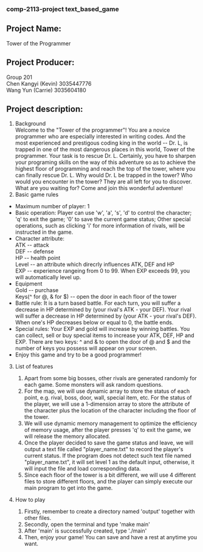 ### comp-2113-project text_based_game 
## Project Name: 
  Tower of the Programmer
## Project Producer: 
   Group 201  
   Chen Kangyi (Kevin) 3035447776   
   Wang Yun (Carrie) 3035604180
## Project description: 
1. Background  
Welcome to the "Tower of the programmer"! You are a novice programmer who are especially interested in writing codes. And the most experienced and prestigous coding king in the world -- Dr. L, is trapped in one of the most dangerous places in this world, Tower of the programmer. Your task is to rescue Dr. L. Certainly, you have to sharpen your programing skills on the way of this adventure so as to achieve the highest floor of programming and reach the top of the tower, where you can finally rescue Dr. L. Why would Dr. L be trapped in the tower? Who would you encounter in the tower? They are all left for you to discover. What are you waiting for? Come and join this wonderful adventure! 
2. Basic game rules  
 * Maximum number of player: 1  
 * Basic operation: Player can use 'w', 'a', 's', 'd' to control the character; 'q' to exit the game; '0' to save the current game status; Other special operations, such as clicking 'i' for more information of rivals, will be instructed in the game. 
 * Character attribute:   
    ATK -- attack  
    DEF -- defense  
    HP -- health point  
    Level -- an attribute which direcrly influences ATK, DEF and HP  
    EXP -- experience rangeing from 0 to 99. When EXP exceeds 99, you will automatically level up.  
 * Equipment   
    Gold -- purchase  
    Keys(^ for @, & for $) -- open the door in each floor of the tower  
 * Battle rule: It is a turn based battle. For each turn, you will suffer a decrease in HP determined by (your rival's ATK - your DEF). Your rival will suffer a decrease in HP determined by (your ATK - your rival's DEF). When one's HP decreases below or equal to 0, the battle ends.
 * Special rules: Your EXP and gold will increase by winning battles. You can collect, sell or buy special items to increase your ATK, DEF, HP and EXP. There are two keys: ^ and & to open the door of @ and $ and the number of keys you possess will appear on your screen.  
 * Enjoy this game and try to be a good programmer!  

3. List of features
   1. Apart from some big bosses, other rivals are generated randomly for each game. Some monsters will ask random questions.
   2. For the map, we will use dynamic array to store the status of each point, e.g. rival, boss, door, wall, special item, etc. For the status of the player, we will use a 1-dimension array to store the attribute of the character plus the location of the character including the floor of the tower.
   3. We will use dynamic memory management to optimize the efficiency of memory usage, after the player presses 'q' to exit the game, we will release the memory allocated.
   4. Once the player decided to save the game status and leave, we will output a text file called "player_name.txt" to record the player's current status. If the program does not detect such text file named "player_name.txt", it will set level 1 as the default input, otherwise, it will input the file and load corresponding data. 
   5. Since each floor of the tower is a bit different, we will use 4 different files to store different floors, and the player can simply execute our main program to get into the game.

4. How to play
   1. Firstly, remember to create a directory named 'output' together with other files.
   2. Secondly, open the terminal and type 'make main'
   3. After 'main' is successfully created, type './main'
   4. Then, enjoy your game! You can save and have a rest at anytime you want.
